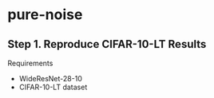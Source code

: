 # pure-noise

## Step 1. Reproduce CIFAR-10-LT Results

Requirements
- WideResNet-28-10
- CIFAR-10-LT dataset

